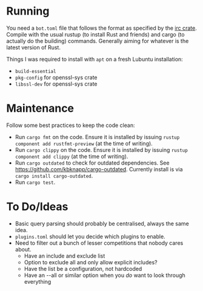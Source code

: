 # Running

You need a `bot.toml` file that follows the format as specified by the [irc
crate](https://github.com/aatxe/irc). Compile with the usual rustup (to install
Rust and friends) and cargo (to actually do the building) commands. Generally
aiming for whatever is the latest version of Rust.

Things I was required to install with `apt` on a fresh Lubuntu installation:

- `build-essential`
- `pkg-config` for openssl-sys crate
- `libssl-dev` for openssl-sys crate

# Maintenance

Follow some best practices to keep the code clean:

- Run `cargo fmt` on the code. Ensure it is installed by issuing `rustup
  component add rustfmt-preview` (at the time of writing).
- Run `cargo clippy` on the code. Ensure it is installed by issuing `rustup
  component add clippy` (at the time of writing).
- Run `cargo outdated` to check for outdated dependencies. See
  https://github.com/kbknapp/cargo-outdated. Currently install is via `cargo
  install cargo-outdated`.
- Run `cargo test`.

# To Do/Ideas

- Basic query parsing should probably be centralised, always the same idea.
- `plugins.toml` should let you decide which plugins to enable.
- Need to filter out a bunch of lesser competitions that nobody cares about.
    - Have an include and exclude list
    - Option to exclude all and only allow explicit includes?
    - Have the list be a configuration, not hardcoded
    - Have an --all or similar option when you _do_ want to look through
      everything
